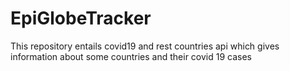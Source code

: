 # EpiGlobeTracker
This repository entails covid19 and rest countries api which gives information about some countries and their covid 19 cases

